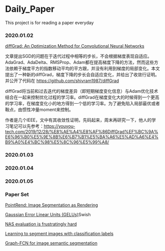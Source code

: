 # Daily_Paper
This project is for reading a paper everyday

### 2020.01.02
[diffGrad: An Optimization Method for Convolutional Neural Networks](https://arxiv.org/abs/1909.11015)

文章提出SGD的问题在于迭代过程中相等的步长，不会根据梯度表现自适应。AdaGrad、AdaDelta、RMSProp、Adam都在提高梯度下降的方法，然而这些方法依赖于梯度平方的指数移动平均的平方跟，并没有利用到梯度的局部变化。本文提出了一种新的diffGrad，梯度下降的步长会自适应变化，并给出了收敛行证明。并公开了代码在 https://github.com/shivram1987/diffGrad

diffGrad将当前和过去迭代的梯度差异（即短期梯度变化信息）与Adam优化技术结合在一起来控制优化过程的学习率。diffGrad在梯度变化大的时候得到一个更高的学习率，在梯度变化小的地方得到一个低的学习率。为了避免陷入局部最优或者鞍点，由惯性冲量moment来控制。

作者是几个IEEE，文中有其收敛性证明，先码起来，周末再研究一下，他人的学习笔记可以先参考：https://youyou-tech.com/2019/12/28/%E8%AE%A4%E8%AF%86DiffGrad%EF%BC%9A%E6%96%B0%E5%9E%8B%E6%B7%B1%E5%BA%A6%E5%AD%A6%E4%B9%A0%E4%BC%98%E5%8C%96%E5%99%A8/

### 2020.01.03

### 2020.01.04

### 2020.01.05

### Paper Set

[PointRend: Image Segmentation as Rendering](https://arxiv.org/abs/1912.08193)

[Gaussian Error Linear Units (GELUs)](https://arxiv.org/abs/1606.08415)Swish

[NAS evaluation is frustratingly hard](https://arxiv.org/abs/1912.12522)

[Learning to segment images with classification labels](https://arxiv.org/abs/1912.12533)

[Graph-FCN for image semantic segmentation](https://arxiv.org/abs/2001.00335)
